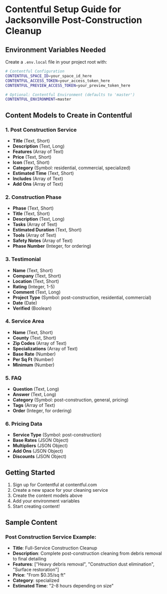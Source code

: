 # Contentful Setup Guide for Jacksonville Post-Construction Cleanup

## Environment Variables Needed

Create a `.env.local` file in your project root with:

```bash
# Contentful Configuration
CONTENTFUL_SPACE_ID=your_space_id_here
CONTENTFUL_ACCESS_TOKEN=your_access_token_here
CONTENTFUL_PREVIEW_ACCESS_TOKEN=your_preview_token_here

# Optional: Contentful Environment (defaults to 'master')
CONTENTFUL_ENVIRONMENT=master
```

## Content Models to Create in Contentful

### 1. Post Construction Service
- **Title** (Text, Short)
- **Description** (Text, Long)
- **Features** (Array of Text)
- **Price** (Text, Short)
- **Icon** (Text, Short)
- **Category** (Symbol: residential, commercial, specialized)
- **Estimated Time** (Text, Short)
- **Includes** (Array of Text)
- **Add Ons** (Array of Text)

### 2. Construction Phase
- **Phase** (Text, Short)
- **Title** (Text, Short)
- **Description** (Text, Long)
- **Tasks** (Array of Text)
- **Estimated Duration** (Text, Short)
- **Tools** (Array of Text)
- **Safety Notes** (Array of Text)
- **Phase Number** (Integer, for ordering)

### 3. Testimonial
- **Name** (Text, Short)
- **Company** (Text, Short)
- **Location** (Text, Short)
- **Rating** (Integer, 1-5)
- **Comment** (Text, Long)
- **Project Type** (Symbol: post-construction, residential, commercial)
- **Date** (Date)
- **Verified** (Boolean)

### 4. Service Area
- **Name** (Text, Short)
- **County** (Text, Short)
- **Zip Codes** (Array of Text)
- **Specializations** (Array of Text)
- **Base Rate** (Number)
- **Per Sq Ft** (Number)
- **Minimum** (Number)

### 5. FAQ
- **Question** (Text, Long)
- **Answer** (Text, Long)
- **Category** (Symbol: post-construction, general, pricing)
- **Tags** (Array of Text)
- **Order** (Integer, for ordering)

### 6. Pricing Data
- **Service Type** (Symbol: post-construction)
- **Base Rates** (JSON Object)
- **Multipliers** (JSON Object)
- **Add Ons** (JSON Object)
- **Discounts** (JSON Object)

## Getting Started

1. Sign up for Contentful at contentful.com
2. Create a new space for your cleaning service
3. Create the content models above
4. Add your environment variables
5. Start creating content!

## Sample Content

### Post Construction Service Example:
- **Title**: Full-Service Construction Cleanup
- **Description**: Complete post-construction cleaning from debris removal to final detailing
- **Features**: ["Heavy debris removal", "Construction dust elimination", "Surface restoration"]
- **Price**: "From $0.35/sq ft"
- **Category**: specialized
- **Estimated Time**: "2-8 hours depending on size"

